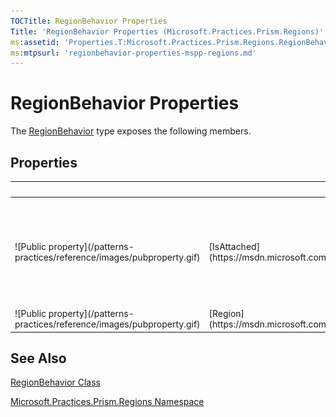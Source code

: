 ```yaml
---
TOCTitle: RegionBehavior Properties
Title: 'RegionBehavior Properties (Microsoft.Practices.Prism.Regions)'
ms:assetid: 'Properties.T:Microsoft.Practices.Prism.Regions.RegionBehavior'
ms:mtpsurl: 'regionbehavior-properties-mspp-regions.md'
---
```



# RegionBehavior Properties

The [RegionBehavior](https://msdn.microsoft.com/library/microsoft.practices.prism.regions.regionbehavior) type exposes the following members.

## Properties


<table>

<thead>
<tr class="header">
<th> </th>
<th>Name</th>
<th>Description</th>
</tr>
</thead>
<tbody>
<tr class="odd">
<td>![Public property](/patterns-practices/reference/images/pubproperty.gif)</td>
<td>[IsAttached](https://msdn.microsoft.com/library/microsoft.practices.prism.regions.regionbehavior.isattached)</td>
<td><div class="summary">
Returns trueTruetruetrue (True in Visual Basic) if the behavior is attached to a region, falseFalsefalsefalse (False in Visual Basic) otherwise.
</div></td>
</tr>
<tr class="even">
<td>![Public property](/patterns-practices/reference/images/pubproperty.gif)</td>
<td>[Region](https://msdn.microsoft.com/library/microsoft.practices.prism.regions.regionbehavior.region)</td>
<td><div class="summary">
Behavior's attached region.
</div></td>
</tr>
</tbody>
</table>

## See Also

[RegionBehavior Class](https://msdn.microsoft.com/library/microsoft.practices.prism.regions.regionbehavior)

[Microsoft.Practices.Prism.Regions Namespace](https://msdn.microsoft.com/library/microsoft.practices.prism.regions)
